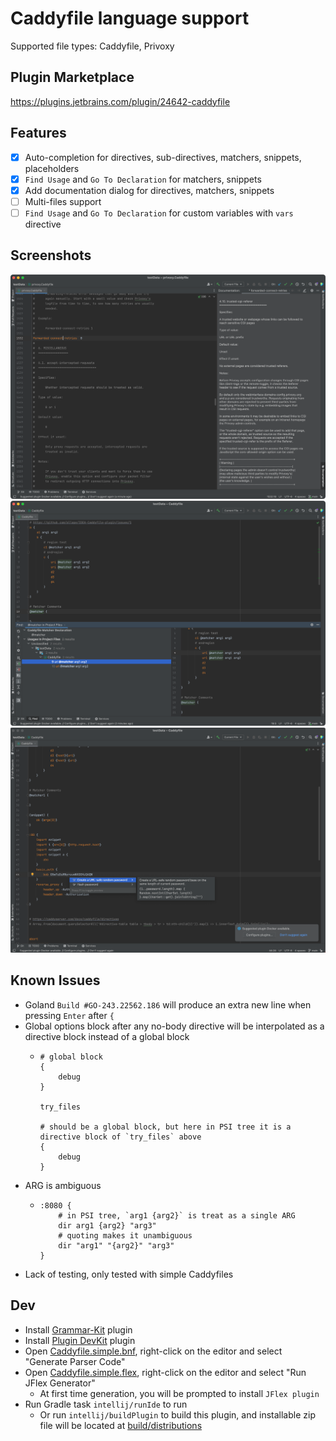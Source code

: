 # Caddyfile language support

Supported file types: Caddyfile, Privoxy

## Plugin Marketplace

https://plugins.jetbrains.com/plugin/24642-caddyfile

## Features

- [x] Auto-completion for directives, sub-directives, matchers, snippets, placeholders
- [x] `Find Usage` and `Go To Declaration` for matchers, snippets
- [x] Add documentation dialog for directives, matchers, snippets
- [ ] Multi-files support
- [ ] `Find Usage` and `Go To Declaration` for custom variables with `vars` directive

## Screenshots

![documentation.png](screenshot/documentation.png)
![matcher-reference.png](screenshot/matcher-reference.png)
![password-ops.png](screenshot/password-ops.png)

## Known Issues

- Goland `Build #GO-243.22562.186` will produce an extra new line when pressing `Enter` after `{`
- Global options block after any no-body directive will be interpolated as a directive block instead of a global block
  - ```caddyfile
    # global block
    {
        debug        
    }
    
    try_files
    
    # should be a global block, but here in PSI tree it is a directive block of `try_files` above
    {
        debug
    }
    ```
- ARG is ambiguous
  - ```caddyfile
    :8080 {
        # in PSI tree, `arg1 {arg2}` is treat as a single ARG
        dir arg1 {arg2} "arg3"
        # quoting makes it unambiguous
        dir "arg1" "{arg2}" "arg3"
    }
    ```
- Lack of testing, only tested with simple Caddyfiles

## Dev

- Install [Grammar-Kit](https://plugins.jetbrains.com/plugin/6606-grammar-kit) plugin
- Install [Plugin DevKit](https://plugins.jetbrains.com/plugin/22851-plugin-devkit) plugin
- Open [Caddyfile.simple.bnf](src/main/kotlin/cc/allape/caddyfile/Caddyfile.simple.bnf),
  right-click on the editor and select "Generate Parser Code"
- Open [Caddyfile.simple.flex](src/main/kotlin/cc/allape/caddyfile/Caddyfile.simple.flex),
  right-click on the editor and select "Run JFlex Generator"
    - At first time generation, you will be prompted to install `JFlex plugin`
- Run Gradle task `intellij/runIde` to run
    - Or run `intellij/buildPlugin` to build this plugin, and installable zip file will be located
      at [build/distributions](build/distributions)
